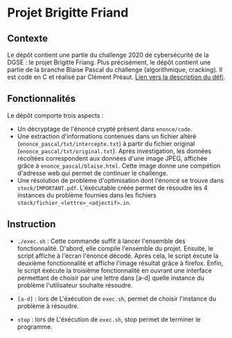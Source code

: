 Projet Brigitte Friand
=

Contexte
--

Le dépôt contient une partie du challenge 2020 de cybersécurité de la DGSE : le projet Brigitte Friang. Plus précisément, le dépôt contient une partie de la branche Blaise Pascal du challenge (algorithmique, cracking). Il est codé en C et réalisé par Clément Préaut.
[Lien vers la description du défi](https://www.defense.gouv.fr/dgse/tout-le-site/operation-brigitte-friang-prets-pour-relever-le-defi).

Fonctionnalités
---

Le dépôt comporte trois aspects :

* Un décryptage de l'énoncé crypté présent dans `enonce/code`.
* Une extraction d'informations contenues dans un fichier altéré (`enonce_pascal/txt/intercepte.txt`) à partir du fichier original (`enonce_pascal/txt/original.txt`). Après investigation, les données récoltées correspondent aux données d'une image JPEG, affichée grâce à `enonce_pascal/blaise.html`. Cette image donne une compétion d'adresse web qui permet de continuer le challenge.
* Une résolution de problème d'optimisation dont l'énoncé se trouve dans `stock/IMPORTANT.pdf`. L'éxécutable créée permet de résoudre les 4 instances du problème fournies dans les fichiers `stock/fichier_<lettre>_<adjectif>.in`.

Instruction
---

* `./exec.sh` : Cette commande suffit à lancer l'ensemble des fonctionnalité. D'abord, elle compile l'ensemble du projet. Ensuite, le script affiche à l'écran l'énoncé décodé. Après cela, le script éxcute la deuxième fonctionnalité et affiche l'image résultat grâce à firefox. Enfin, le script éxécute la troisième fonctionnalité en ouvrant une interface permettant de choisir par une lettre dans [a-d] quelle instance du problème l'utilisateur souhaite résoudre.

* `[a-d]` : lors de L'éxécution de `exec.sh`, permet de choisir l'instance du problème à résoudre.

* `stop` : lors de L'éxécution de `exec.sh`, stop permet de terminer le programme.